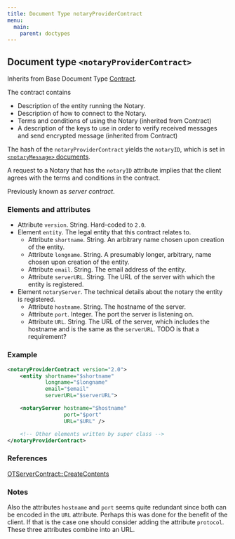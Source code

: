 ```yaml
---
title: Document Type notaryProviderContract
menu:
  main:
    parent: doctypes
---
```


## Document type `<notaryProviderContract>`

Inherits from Base Document Type [Contract](contract.md).

The contract contains

* Description of the entity running the Notary.
* Description of how to connect to the Notary.
* Terms and conditions of using the Notary (inherited from Contract)
* A description of the keys to use in order to verify received messages and send
  encrypted message (inherited from Contract)

The hash of the `notaryProviderContract` yields the `notaryID`, which is set in
[`<notaryMessage>` documents](notaryMessage.md).

A request to a Notary that has the `notaryID` attribute implies that the client
agrees with the terms and conditions in the contract.

Previously known as _server contract_.

### Elements and attributes

* Attribute `version`. String. Hard-coded to `2.0`.
* Element `entity`. The legal entity that this contract relates to.
  * Attribute `shortname`. String. An arbitrary name chosen upon creation of the
    entity.
  * Attribute `longname`. String. A presumably longer, arbitrary, name chosen
    upon creation of the entity.
  * Attribute `email`. String. The email address of the entity.
  * Attribute `serverURL`. String. The URL of the server with which the entity
    is registered.
* Element `notaryServer`. The technical details about the notary the entity is
  registered.
  * Attribute `hostname`. String. The hostname of the server.
  * Attribute `port`. Integer. The port the server is listening on.
  * Attribute `URL`. String. The URL of the server, which includes the hostname
    and is the same as the `serverURL`. TODO is that a requirement?

### Example
```xml
<notaryProviderContract version="2.0">
    <entity shortname="$shortname"
            longname="$longname"
            email="$email"
            serverURL="$serverURL">

    <notaryServer hostname="$hostname"
                  port="$port"
                  URL="$URL" />

    <!-- Other elements written by super class -->
</notaryProviderContract>
```

### References
[OTServerContract::CreateContents](https://github.com/Open-Transactions/opentxs/blob/7cf2be697c5dc4e06cd95d77787373c9285ecce3/src/core/OTServerContract.cpp#L204)

### Notes

Also the attributes `hostname` and `port` seems quite redundant since both can
be encoded in the `URL` attribute. Perhaps this was done for the benefit of the
client. If that is the case one should consider adding the attribute
`protocol`. These three attributes combine into an URL.
